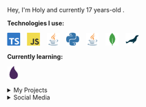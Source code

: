 Hey, I'm Holy and currently 17 years-old .

**Technologies I use:**

<img alt="TypeScript" src="media/image/typescript.svg" height="30" /> &nbsp;&nbsp;
<img alt="JavaScript" src="media/image/javascript.svg" height="30" /> &nbsp;&nbsp;
<img alt="Java" src="media/image/java.svg" height="30" /> &nbsp;&nbsp;
<img alt="Python" src="media/image/python.svg" height="30" /> &nbsp;&nbsp;
<img alt="Java" src="media/image/java.svg" height="30" /> &nbsp;&nbsp;
<img alt="MongoDB" src="media/image/mongodb.svg" height="30" /> &nbsp;&nbsp;
<img alt="MariaDB" src="media/image/mariadb.svg" height="30" /> &nbsp;&nbsp;

**Currently learning:**

<img alt="Elixir" src="media/image/elixir.svg" height="30" /> &nbsp;&nbsp;

<details>
  <summary>My Projects</summary>
  My Projects:

</details>

<details>
  <summary>Social Media</summary>
  Twitter: https://twitter.com/DieKatzeeee

  Discord:https://discord.com/users/292588280304893952
</details>

